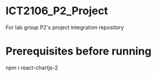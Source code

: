 # ICT2106_P2_Project
For lab group P2's project integration repository

# Prerequisites before running
npm i react-chartjs-2
